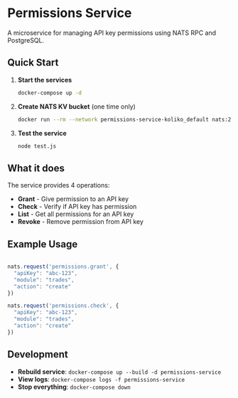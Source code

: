 # Permissions Service

A microservice for managing API key permissions using NATS RPC and PostgreSQL.

## Quick Start

1. **Start the services**
   ```bash
   docker-compose up -d
   ```

2. **Create NATS KV bucket** (one time only)
   ```bash
   docker run --rm --network permissions-service-koliko_default nats:2 nats kv add permissions_cache --server=nats://nats:4222
   ```

3. **Test the service**
   ```bash
   node test.js
   ```

## What it does

The service provides 4 operations:
- **Grant** - Give permission to an API key
- **Check** - Verify if API key has permission
- **List** - Get all permissions for an API key
- **Revoke** - Remove permission from API key

## Example Usage

```javascript

nats.request('permissions.grant', {
  "apiKey": "abc-123",
  "module": "trades", 
  "action": "create"
})

nats.request('permissions.check', {
  "apiKey": "abc-123",
  "module": "trades",
  "action": "create" 
})
```

## Development

- **Rebuild service**: `docker-compose up --build -d permissions-service`
- **View logs**: `docker-compose logs -f permissions-service`
- **Stop everything**: `docker-compose down`

